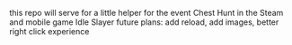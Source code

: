 this repo will serve for a little helper for the event Chest Hunt in the Steam and mobile game Idle Slayer
future plans: add reload, add images, better right click experience